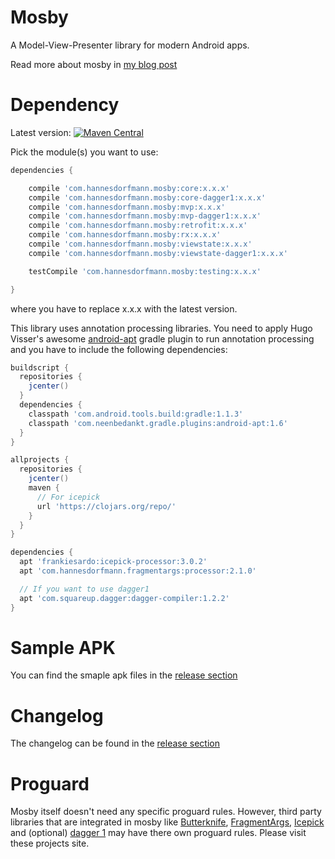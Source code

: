 # Mosby
A Model-View-Presenter library for modern Android apps.

Read more about mosby in [my blog post](http://hannesdorfmann.com/android/mosby/)

# Dependency
Latest version: [![Maven Central](https://maven-badges.herokuapp.com/maven-central/com.hannesdorfmann.mosby/core/badge.png)](https://maven-badges.herokuapp.com/maven-central/com.hannesdorfmann.mosby/core)

Pick the module(s) you want to use:
```groovy
dependencies {

	compile 'com.hannesdorfmann.mosby:core:x.x.x'
	compile 'com.hannesdorfmann.mosby:core-dagger1:x.x.x'
	compile 'com.hannesdorfmann.mosby:mvp:x.x.x'
	compile 'com.hannesdorfmann.mosby:mvp-dagger1:x.x.x'
	compile 'com.hannesdorfmann.mosby:retrofit:x.x.x'
	compile 'com.hannesdorfmann.mosby:rx:x.x.x'
	compile 'com.hannesdorfmann.mosby:viewstate:x.x.x'
	compile 'com.hannesdorfmann.mosby:viewstate-dagger1:x.x.x'

	testCompile 'com.hannesdorfmann.mosby:testing:x.x.x'

}
```

where you have to replace x.x.x with the latest version.


This library uses annotation processing libraries.
You need to apply Hugo Visser's awesome [android-apt](https://bitbucket.org/hvisser/android-apt) gradle plugin to run annotation processing
and you have to include the following dependencies:

```groovy
buildscript {
  repositories {
    jcenter()
  }
  dependencies {
    classpath 'com.android.tools.build:gradle:1.1.3'
    classpath 'com.neenbedankt.gradle.plugins:android-apt:1.6'
  }
}

allprojects {
  repositories {
    jcenter()
    maven {
      // For icepick
      url 'https://clojars.org/repo/'
    }
  }
}

dependencies {
  apt 'frankiesardo:icepick-processor:3.0.2'
  apt 'com.hannesdorfmann.fragmentargs:processor:2.1.0'

  // If you want to use dagger1
  apt 'com.squareup.dagger:dagger-compiler:1.2.2'
}
```

# Sample APK
You can find the smaple apk files in the [release section](https://github.com/sockeqwe/mosby/releases)

# Changelog
The changelog can be found in the [release section](https://github.com/sockeqwe/mosby/releases)

# Proguard
Mosby itself doesn't need any specific proguard rules.
However, third party libraries that are integrated in mosby like [Butterknife](http://jakewharton.github.io/butterknife/), [FragmentArgs](https://github.com/sockeqwe/fragmentargs), [Icepick](https://github.com/frankiesardo/icepick) and (optional) [dagger 1](http://square.github.io/dagger/) may have there own proguard rules. Please visit these projects site.
